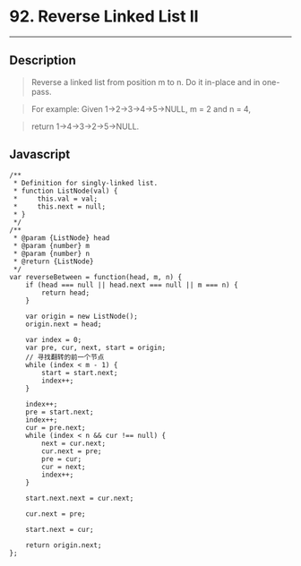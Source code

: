 # 92. Reverse Linked List II

---

## Description

> Reverse a linked list from position m to n. Do it in-place and in one-pass.

> For example:
> Given 1->2->3->4->5->NULL, m = 2 and n = 4,

> return 1->4->3->2->5->NULL.

## Javascript


```
/**
 * Definition for singly-linked list.
 * function ListNode(val) {
 *     this.val = val;
 *     this.next = null;
 * }
 */
/**
 * @param {ListNode} head
 * @param {number} m
 * @param {number} n
 * @return {ListNode}
 */
var reverseBetween = function(head, m, n) {
    if (head === null || head.next === null || m === n) {
        return head;
    }

    var origin = new ListNode();
    origin.next = head;

    var index = 0;
    var pre, cur, next, start = origin;
    // 寻找翻转的前一个节点
    while (index < m - 1) {
        start = start.next;
        index++;
    }

    index++;
    pre = start.next;
    index++;
    cur = pre.next;
    while (index < n && cur !== null) {
        next = cur.next;
        cur.next = pre;
        pre = cur;
        cur = next;
        index++;
    }

    start.next.next = cur.next;

    cur.next = pre;

    start.next = cur;

    return origin.next;
};
```
